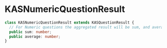 # KASNumericQuestionResult
```typescript
class KASNumericQuestionResult extends KASQuestionResult {
  // For Numeric questions the aggregated result will be sum, and average of all the responses
  public sum: number;
  public average: number;
}
```


